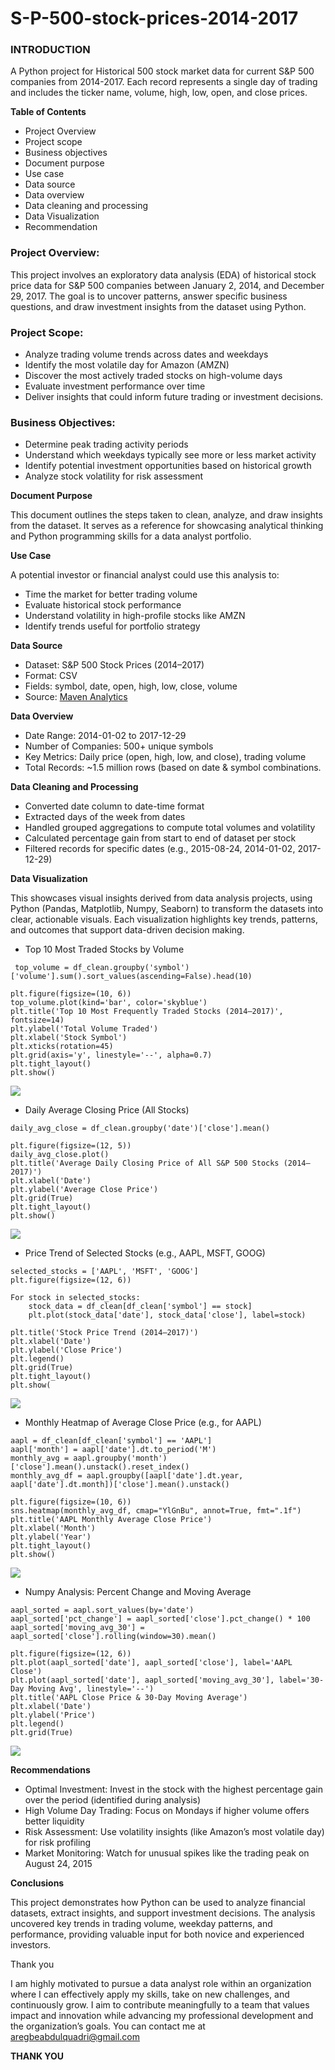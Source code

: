 # S-P-500-stock-prices-2014-2017
### INTRODUCTION ###

A Python project for Historical 500 stock market data for current S&P 500 companies from 2014-2017.  Each record represents a single day of trading and includes the ticker name, volume, high, low, open, and close prices.

**Table of Contents**
  - Project Overview
  - Project scope
  - Business objectives 
  - Document purpose 
  - Use case
  - Data source
  - Data overview
  - Data cleaning and processing
  - Data Visualization
  - Recommendation

### Project Overview:

This project involves an exploratory data analysis (EDA) of historical stock price data for S&P 500 companies between January 2, 2014, and December 29, 2017. The goal is to uncover patterns, answer specific business questions, and draw investment insights from the dataset using Python.

### Project Scope:

- Analyze trading volume trends across dates and weekdays
- Identify the most volatile day for Amazon (AMZN)
- Discover the most actively traded stocks on high-volume days
- Evaluate investment performance over time
- Deliver insights that could inform future trading or investment decisions.

### Business Objectives:

 - Determine peak trading activity periods
 - Understand which weekdays typically see more or less market activity
 - Identify potential investment opportunities based on historical growth
 - Analyze stock volatility for risk assessment

**Document Purpose**

This document outlines the steps taken to clean, analyze, and draw insights from the dataset. It serves as a reference for showcasing analytical thinking and Python programming skills for a data analyst portfolio.

**Use Case**

A potential investor or financial analyst could use this analysis to:

 - Time the market for better trading volume
 - Evaluate historical stock performance
 - Understand volatility in high-profile stocks like AMZN
 - Identify trends useful for portfolio strategy

**Data Source**

- Dataset: S&P 500 Stock Prices (2014–2017)
- Format: CSV
- Fields: symbol, date, open, high, low, close, volume
- Source: [Maven Analytics](https://mavenanalytics.io/data-playground?dataStructure=Single%20table&order=number_of_records%2Cdesc)

**Data Overview**
 - Date Range: 2014-01-02 to 2017-12-29
 - Number of Companies: 500+ unique symbols
 - Key Metrics: Daily price (open, high, low, and close), trading volume
 - Total Records: ~1.5 million rows (based on date & symbol combinations.

**Data Cleaning and Processing**

 - Converted date column to date-time format
 - Extracted days of the week from dates
 - Handled grouped aggregations to compute total volumes and volatility
 - Calculated percentage gain from start to end of dataset per stock
 - Filtered records for specific dates (e.g., 2015-08-24, 2014-01-02, 2017-12-29)

**Data Visualization**

This showcases visual insights derived from data analysis projects, using Python (Pandas, Matplotlib, Numpy, Seaborn) to transform the datasets into clear, actionable visuals. Each visualization highlights key trends, patterns, and outcomes that support data-driven decision making.

 - Top 10 Most Traded Stocks by Volume
 ```
  top_volume = df_clean.groupby('symbol')['volume'].sum().sort_values(ascending=False).head(10)

plt.figure(figsize=(10, 6))
top_volume.plot(kind='bar', color='skyblue')
plt.title('Top 10 Most Frequently Traded Stocks (2014–2017)', fontsize=14)
plt.ylabel('Total Volume Traded')
plt.xlabel('Stock Symbol')
plt.xticks(rotation=45)
plt.grid(axis='y', linestyle='--', alpha=0.7)
plt.tight_layout()
plt.show()

```
![](https://github.com/Abdulquadri2025/S-P-500-stock-prices-2014-2017/blob/main/Top%2010%20Most%20frequently%20traded%20stock.png)

- Daily Average Closing Price (All Stocks)
 ```
daily_avg_close = df_clean.groupby('date')['close'].mean()

plt.figure(figsize=(12, 5))
daily_avg_close.plot()
plt.title('Average Daily Closing Price of All S&P 500 Stocks (2014–2017)')
plt.xlabel('Date')
plt.ylabel('Average Close Price')
plt.grid(True)
plt.tight_layout()
plt.show()
```
![](https://github.com/Abdulquadri2025/S-P-500-stock-prices-2014-2017/blob/main/Average%20daily%20closing%20price.png)

- Price Trend of Selected Stocks (e.g., AAPL, MSFT, GOOG)
```
selected_stocks = ['AAPL', 'MSFT', 'GOOG']
plt.figure(figsize=(12, 6))

For stock in selected_stocks:
    stock_data = df_clean[df_clean['symbol'] == stock]
    plt.plot(stock_data['date'], stock_data['close'], label=stock)

plt.title('Stock Price Trend (2014–2017)')
plt.xlabel('Date')
plt.ylabel('Close Price')
plt.legend()
plt.grid(True)
plt.tight_layout()
plt.show(

```
![](https://github.com/Abdulquadri2025/S-P-500-stock-prices-2014-2017/blob/main/Stock%20Price%20Trend.png)

- Monthly Heatmap of Average Close Price (e.g., for AAPL)
```
aapl = df_clean[df_clean['symbol'] == 'AAPL']
aapl['month'] = aapl['date'].dt.to_period('M')
monthly_avg = aapl.groupby('month')['close'].mean().unstack().reset_index()
monthly_avg_df = aapl.groupby([aapl['date'].dt.year, aapl['date'].dt.month])['close'].mean().unstack()

plt.figure(figsize=(10, 6))
sns.heatmap(monthly_avg_df, cmap="YlGnBu", annot=True, fmt=".1f")
plt.title('AAPL Monthly Average Close Price')
plt.xlabel('Month')
plt.ylabel('Year')
plt.tight_layout()
plt.show()

```
![](https://github.com/Abdulquadri2025/S-P-500-stock-prices-2014-2017/blob/main/AAPL%20Monthly%20Average%20Close%20Price.png)

- Numpy Analysis: Percent Change and Moving Average
```
aapl_sorted = aapl.sort_values(by='date')
aapl_sorted['pct_change'] = aapl_sorted['close'].pct_change() * 100
aapl_sorted['moving_avg_30'] = aapl_sorted['close'].rolling(window=30).mean()

plt.figure(figsize=(12, 6))
plt.plot(aapl_sorted['date'], aapl_sorted['close'], label='AAPL Close')
plt.plot(aapl_sorted['date'], aapl_sorted['moving_avg_30'], label='30-Day Moving Avg', linestyle='--')
plt.title('AAPL Close Price & 30-Day Moving Average')
plt.xlabel('Date')
plt.ylabel('Price')
plt.legend()
plt.grid(True)

```
![](https://github.com/Abdulquadri2025/S-P-500-stock-prices-2014-2017/blob/main/AAPL%20Close%20price%20and%2030%20days%20moving%20average.png)

**Recommendations**

 - Optimal Investment: Invest in the stock with the highest percentage gain over the period (identified during analysis)
 - High Volume Day Trading: Focus on Mondays if higher volume offers better liquidity
 - Risk Assessment: Use volatility insights (like Amazon’s most volatile day) for risk profiling
 - Market Monitoring: Watch for unusual spikes like the trading peak on August 24, 2015

**Conclusions**

This project demonstrates how Python can be used to analyze financial datasets, extract insights, and support investment decisions. The analysis uncovered key trends in trading volume, weekday patterns, and performance, providing valuable input for both novice and experienced investors.

Thank you

I am highly motivated to pursue a data analyst role within an organization where I can effectively apply my skills, take on new challenges, and continuously grow. I aim to contribute meaningfully to a team that values impact and innovation while advancing my professional development and the organization’s goals.
You can contact me at aregbeabdulquadri@gmail.com

**THANK YOU**













